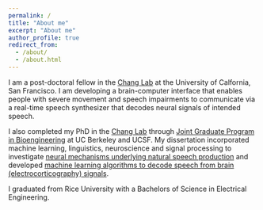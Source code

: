 ```yaml
---
permalink: /
title: "About me"
excerpt: "About me"
author_profile: true
redirect_from: 
  - /about/
  - /about.html
---
```


I am a post-doctoral fellow in the [Chang Lab](http://changlab.ucsf.edu/) at the University of Calfornia, San Francisco. I am developing a brain-computer interface that enables people with severe movement and speech impairments to communicate via a real-time speech synthesizer that decodes neural signals of intended speech.

I also completed my PhD in the [Chang Lab](http://changlab.ucsf.edu/) through [Joint Graduate Program in Bioengineering](http://bioegrad.berkley.edu) at UC Berkeley and UCSF. My dissertation incorporated machine learning, linguistics, neuroscience and signal
                            processing to investigate [neural mechanisms underlying natural speech production](https://www.ucsf.edu/news/2018/05/410606/study-reveals-brain-activity-patterns-underlying-fluent-speech) and developed [machine
                                learning algorithms to decode speech from brain
                                (electrocorticography)
                                signals](https://www.ucsf.edu/news/2019/04/414296/synthetic-speech-generated-brain-recordings).
                                
I graduated from Rice University with a Bachelors of Science in Electrical Engineering.
